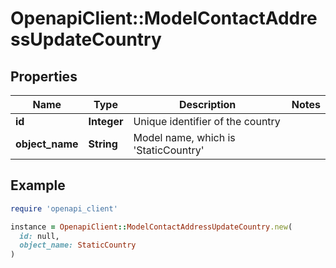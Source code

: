 # OpenapiClient::ModelContactAddressUpdateCountry

## Properties

| Name | Type | Description | Notes |
| ---- | ---- | ----------- | ----- |
| **id** | **Integer** | Unique identifier of the country |  |
| **object_name** | **String** | Model name, which is &#39;StaticCountry&#39; |  |

## Example

```ruby
require 'openapi_client'

instance = OpenapiClient::ModelContactAddressUpdateCountry.new(
  id: null,
  object_name: StaticCountry
)
```

